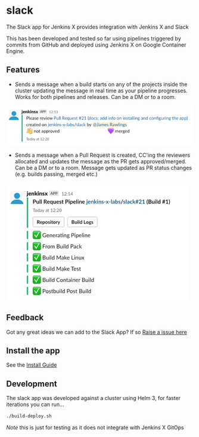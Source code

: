 # slack 

The Slack app for Jenkins X provides integration with Jenkins X and Slack

This has been developed and tested so far using pipelines triggered by commits from GitHub and deployed using Jenkins X on Google Container Engine.

## Features

* Sends a message when a build starts on any of the projects inside the cluster updating the message in real time as your pipeline progresses. Works for both pipelines and releases. Can be a DM or to a room.

![](./docs/images/room.png)

* Sends a message when a Pull Request is created, CC'ing the reviewers allocated and updates the message as the PR gets approved/merged. Can be a DM or to a room. Message gets updated as PR status changes (e.g. builds passing, merged etc.)

![](./docs/images/dm.png)

## Feedback

Got any great ideas we can add to the Slack App? If so [Raise a issue here](https://github.com/jenkins-x-plugins/jx-slack/issues)

## Install the app

See the [Install Guide](https://jenkins-x.io/v3/develop/ui/slack/#creating-the-slack-app)

## Development

The slack app was developed against a cluster using Helm 3, for faster iterations you can run...
```bash
./build-deploy.sh
```

_Note_ this is just for testing as it does not integrate with Jenkins X GitOps
